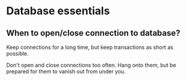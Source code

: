 # Database essentials

## When to open/close connection to database?

Keep connections for a long time, but keep transactions as short as possible.

Don't open and close connections too often. Hang onto them, but be prepared for them to vanish out from under you.
